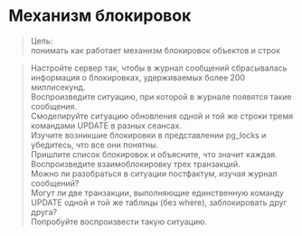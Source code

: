 # Механизм блокировок

>Цель:  
>понимать как работает механизм блокировок объектов и строк  

>Настройте сервер так, чтобы в журнал сообщений сбрасывалась информация о блокировках, удерживаемых более 200 миллисекунд.   
>Воспроизведите ситуацию, при которой в журнале появятся такие сообщения.  
>Смоделируйте ситуацию обновления одной и той же строки тремя командами UPDATE в разных сеансах.   
>Изучите возникшие блокировки в представлении pg_locks и убедитесь, что все они понятны.   
>Пришлите список блокировок и объясните, что значит каждая.  
>Воспроизведите взаимоблокировку трех транзакций.   
>Можно ли разобраться в ситуации постфактум, изучая журнал сообщений?  
>Могут ли две транзакции, выполняющие единственную команду UPDATE одной и той же таблицы (без where), заблокировать друг друга?  
>Попробуйте воспроизвести такую ситуацию.  
